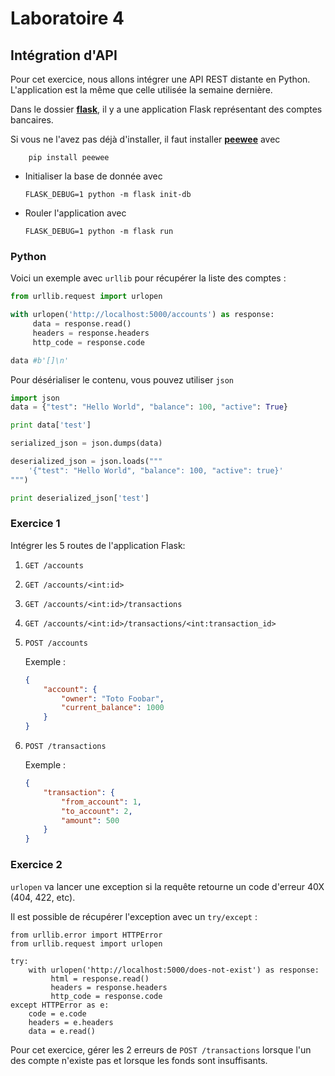 # Laboratoire 4

## Intégration d'API

Pour cet exercice, nous allons intégrer une API REST distante en Python. L'application est la même que celle utilisée
la semaine dernière.

Dans le dossier [**flask**](./flask), il y a une application Flask représentant des comptes bancaires.

Si vous ne l'avez pas déjà d'installer, il  faut installer [**peewee**](https://pypi.org/project/peewee/) avec

```
    pip install peewee
```

* Initialiser la base de donnée avec 
    ```
    FLASK_DEBUG=1 python -m flask init-db
    ```
* Rouler l'application avec
    ```
    FLASK_DEBUG=1 python -m flask run
    ```

### Python

Voici un exemple avec `urllib` pour récupérer la liste des comptes :

```python
from urllib.request import urlopen

with urlopen('http://localhost:5000/accounts') as response:
     data = response.read()
     headers = response.headers
     http_code = response.code

data #b'[]\n'
 ```

Pour désérialiser le contenu, vous pouvez utiliser `json`

```python
import json
data = {"test": "Hello World", "balance": 100, "active": True}

print data['test']

serialized_json = json.dumps(data)

deserialized_json = json.loads("""
    '{"test": "Hello World", "balance": 100, "active": true}'
""")

print deserialized_json['test']
```

### Exercice 1

Intégrer les 5 routes de l'application Flask:

1. `GET /accounts`
2. `GET /accounts/<int:id>`
3. `GET /accounts/<int:id>/transactions`
3. `GET /accounts/<int:id>/transactions/<int:transaction_id>`
4. `POST /accounts`

    Exemple :

    ```json
    {
        "account": {
            "owner": "Toto Foobar",
            "current_balance": 1000
        }
    }
    ```

5. `POST /transactions`

    Exemple :

    ```json
    {
        "transaction": {
            "from_account": 1,
            "to_account": 2,
            "amount": 500
        }
    }
    ```

### Exercice 2

`urlopen` va lancer une exception si la requête retourne un code d'erreur 40X (404, 422, etc).

Il est possible de récupérer l'exception avec un `try/except` :

```
from urllib.error import HTTPError
from urllib.request import urlopen

try:
    with urlopen('http://localhost:5000/does-not-exist') as response:
         html = response.read()
         headers = response.headers
         http_code = response.code
except HTTPError as e:
    code = e.code
    headers = e.headers
    data = e.read()
```

Pour cet exercice, gérer les 2 erreurs de `POST /transactions` lorsque l'un des compte n'existe pas et lorsque
les fonds sont insuffisants.
